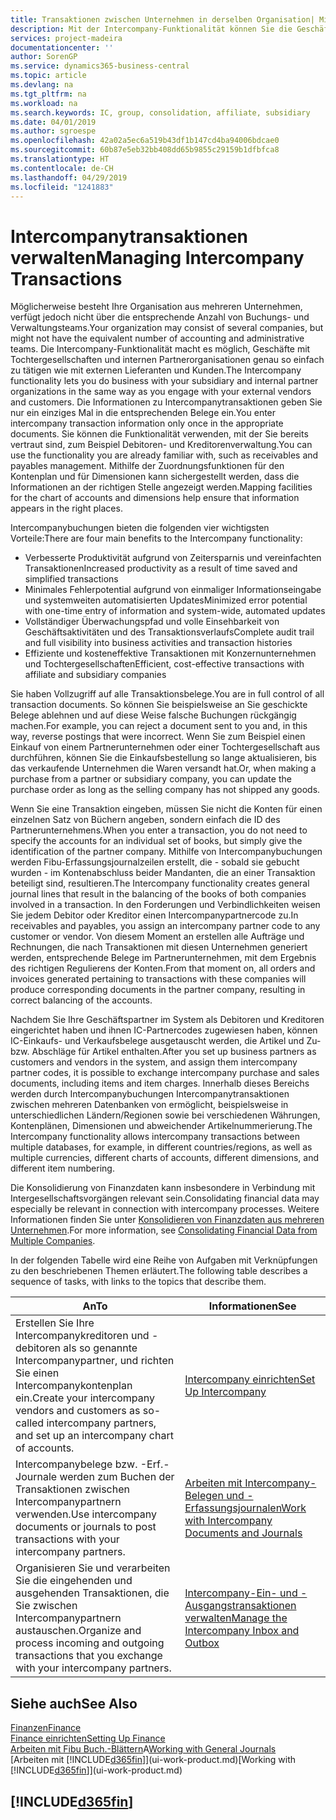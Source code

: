 ```yaml
---
title: Transaktionen zwischen Unternehmen in derselben Organisation| Microsoft Docs
description: Mit der Intercompany-Funktionalität können Sie die Geschäftsvorgänge und - transaktionen zwischen Unternehmen innerhalb derselben Organisation vereinfachen.
services: project-madeira
documentationcenter: ''
author: SorenGP
ms.service: dynamics365-business-central
ms.topic: article
ms.devlang: na
ms.tgt_pltfrm: na
ms.workload: na
ms.search.keywords: IC, group, consolidation, affiliate, subsidiary
ms.date: 04/01/2019
ms.author: sgroespe
ms.openlocfilehash: 42a02a5ec6a519b43df1b147cd4ba94006bdcae0
ms.sourcegitcommit: 60b87e5eb32bb408dd65b9855c29159b1dfbfca8
ms.translationtype: HT
ms.contentlocale: de-CH
ms.lasthandoff: 04/29/2019
ms.locfileid: "1241883"
---
```

# <a name="managing-intercompany-transactions"></a><span data-ttu-id="3025f-103">Intercompanytransaktionen verwalten</span><span class="sxs-lookup"><span data-stu-id="3025f-103">Managing Intercompany Transactions</span></span>
<span data-ttu-id="3025f-104">Möglicherweise besteht Ihre Organisation aus mehreren Unternehmen, verfügt jedoch nicht über die entsprechende Anzahl von Buchungs- und Verwaltungsteams.</span><span class="sxs-lookup"><span data-stu-id="3025f-104">Your organization may consist of several companies, but might not have the equivalent number of accounting and administrative teams.</span></span> <span data-ttu-id="3025f-105">Die Intercompany-Funktionalität macht es möglich, Geschäfte mit Tochtergesellschaften und internen Partnerorganisationen genau so einfach zu tätigen wie mit externen Lieferanten und Kunden.</span><span class="sxs-lookup"><span data-stu-id="3025f-105">The Intercompany functionality lets you do business with your subsidiary and internal partner organizations in the same way as you engage with your external vendors and customers.</span></span> <span data-ttu-id="3025f-106">Die Informationen zu Intercompanytransaktionen geben Sie nur ein einziges Mal in die entsprechenden Belege ein.</span><span class="sxs-lookup"><span data-stu-id="3025f-106">You enter intercompany transaction information only once in the appropriate documents.</span></span> <span data-ttu-id="3025f-107">Sie können die Funktionalität verwenden, mit der Sie bereits vertraut sind, zum Beispiel Debitoren- und Kreditorenverwaltung.</span><span class="sxs-lookup"><span data-stu-id="3025f-107">You can use the functionality you are already familiar with, such as receivables and payables management.</span></span> <span data-ttu-id="3025f-108">Mithilfe der Zuordnungsfunktionen für den Kontenplan und für Dimensionen kann sichergestellt werden, dass die Informationen an der richtigen Stelle angezeigt werden.</span><span class="sxs-lookup"><span data-stu-id="3025f-108">Mapping facilities for the chart of accounts and dimensions help ensure that information appears in the right places.</span></span>  

<span data-ttu-id="3025f-109">Intercompanybuchungen bieten die folgenden vier wichtigsten Vorteile:</span><span class="sxs-lookup"><span data-stu-id="3025f-109">There are four main benefits to the Intercompany functionality:</span></span>  

- <span data-ttu-id="3025f-110">Verbesserte Produktivität aufgrund von Zeitersparnis und vereinfachten Transaktionen</span><span class="sxs-lookup"><span data-stu-id="3025f-110">Increased productivity as a result of time saved and simplified transactions</span></span>  
- <span data-ttu-id="3025f-111">Minimales Fehlerpotential aufgrund von einmaliger Informationseingabe und systemweiten automatisierten Updates</span><span class="sxs-lookup"><span data-stu-id="3025f-111">Minimized error potential with one-time entry of information and system-wide, automated updates</span></span>  
- <span data-ttu-id="3025f-112">Vollständiger Überwachungspfad und volle Einsehbarkeit von Geschäftsaktivitäten und des Transaktionsverlaufs</span><span class="sxs-lookup"><span data-stu-id="3025f-112">Complete audit trail and full visibility into business activities and transaction histories</span></span>  
- <span data-ttu-id="3025f-113">Effiziente und kosteneffektive Transaktionen mit Konzernunternehmen und Tochtergesellschaften</span><span class="sxs-lookup"><span data-stu-id="3025f-113">Efficient, cost-effective transactions with affiliate and subsidiary companies</span></span>  

<span data-ttu-id="3025f-114">Sie haben Vollzugriff auf alle Transaktionsbelege.</span><span class="sxs-lookup"><span data-stu-id="3025f-114">You are in full control of all transaction documents.</span></span> <span data-ttu-id="3025f-115">So können Sie beispielsweise an Sie geschickte Belege ablehnen und auf diese Weise falsche Buchungen rückgängig machen.</span><span class="sxs-lookup"><span data-stu-id="3025f-115">For example, you can reject a document sent to you and, in this way, reverse postings that were incorrect.</span></span> <span data-ttu-id="3025f-116">Wenn Sie zum Beispiel einen Einkauf von einem Partnerunternehmen oder einer Tochtergesellschaft aus durchführen, können Sie die Einkaufsbestellung so lange aktualisieren, bis das verkaufende Unternehmen die Waren versandt hat.</span><span class="sxs-lookup"><span data-stu-id="3025f-116">Or, when making a purchase from a partner or subsidiary company, you can update the purchase order as long as the selling company has not shipped any goods.</span></span>  

<span data-ttu-id="3025f-117">Wenn Sie eine Transaktion eingeben, müssen Sie nicht die Konten für einen einzelnen Satz von Büchern angeben, sondern einfach die ID des Partnerunternehmens.</span><span class="sxs-lookup"><span data-stu-id="3025f-117">When you enter a transaction, you do not need to specify the accounts for an individual set of books, but simply give the identification of the partner company.</span></span> <span data-ttu-id="3025f-118">Mithilfe von Intercompanybuchungen werden Fibu-Erfassungsjournalzeilen erstellt, die - sobald sie gebucht wurden - im Kontenabschluss beider Mandanten, die an einer Transaktion beteiligt sind, resultieren.</span><span class="sxs-lookup"><span data-stu-id="3025f-118">The Intercompany functionality creates general journal lines that result in the balancing of the books of both companies involved in a transaction.</span></span> <span data-ttu-id="3025f-119">In den Forderungen und Verbindlichkeiten weisen Sie jedem Debitor oder Kreditor einen Intercompanypartnercode zu.</span><span class="sxs-lookup"><span data-stu-id="3025f-119">In receivables and payables, you assign an intercompany partner code to any customer or vendor.</span></span> <span data-ttu-id="3025f-120">Von diesem Moment an erstellen alle Aufträge und Rechnungen, die nach Transaktionen mit diesen Unternehmen generiert werden, entsprechende Belege im Partnerunternehmen, mit dem Ergebnis des richtigen Regulierens der Konten.</span><span class="sxs-lookup"><span data-stu-id="3025f-120">From that moment on, all orders and invoices generated pertaining to transactions with these companies will produce corresponding documents in the partner company, resulting in correct balancing of the accounts.</span></span>  

 <span data-ttu-id="3025f-121">Nachdem Sie Ihre Geschäftspartner im System als Debitoren und Kreditoren eingerichtet haben und ihnen IC-Partnercodes zugewiesen haben, können IC-Einkaufs- und Verkaufsbelege ausgetauscht werden, die Artikel und Zu- bzw. Abschläge für Artikel enthalten.</span><span class="sxs-lookup"><span data-stu-id="3025f-121">After you set up business partners as customers and vendors in the system, and assign them intercompany partner codes, it is possible to exchange intercompany purchase and sales documents, including items and item charges.</span></span> <span data-ttu-id="3025f-122">Innerhalb dieses Bereichs werden durch Intercompanybuchungen Intercompanytransaktionen zwischen mehreren Datenbanken von  ermöglicht, beispielsweise in unterschiedlichen Ländern/Regionen sowie bei verschiedenen Währungen, Kontenplänen, Dimensionen und abweichender Artikelnummerierung.</span><span class="sxs-lookup"><span data-stu-id="3025f-122">The Intercompany functionality allows intercompany transactions between multiple databases, for example, in different countries/regions, as well as multiple currencies, different charts of accounts, different dimensions, and different item numbering.</span></span>  

<span data-ttu-id="3025f-123">Die Konsolidierung von Finanzdaten kann insbesondere in Verbindung mit Intergesellschaftsvorgängen relevant sein.</span><span class="sxs-lookup"><span data-stu-id="3025f-123">Consolidating financial data may especially be relevant in connection with intercompany processes.</span></span> <span data-ttu-id="3025f-124">Weitere Informationen finden Sie unter [Konsolidieren von Finanzdaten aus mehreren Unternehmen](finance-consolidated-company-reporting.md).</span><span class="sxs-lookup"><span data-stu-id="3025f-124">For more information, see [Consolidating Financial Data from Multiple Companies](finance-consolidated-company-reporting.md).</span></span>

<span data-ttu-id="3025f-125">In der folgenden Tabelle wird eine Reihe von Aufgaben mit Verknüpfungen zu den beschriebenen Themen erläutert.</span><span class="sxs-lookup"><span data-stu-id="3025f-125">The following table describes a sequence of tasks, with links to the topics that describe them.</span></span>

 |<span data-ttu-id="3025f-126">An</span><span class="sxs-lookup"><span data-stu-id="3025f-126">To</span></span> |<span data-ttu-id="3025f-127">Informationen</span><span class="sxs-lookup"><span data-stu-id="3025f-127">See</span></span>|
 |---|---|
 |<span data-ttu-id="3025f-128">Erstellen Sie Ihre Intercompanykreditoren und -debitoren als so genannte Intercompanypartner, und richten Sie einen Intercompanykontenplan ein.</span><span class="sxs-lookup"><span data-stu-id="3025f-128">Create your intercompany vendors and customers as so-called intercompany partners, and set up an intercompany chart of accounts.</span></span>|[<span data-ttu-id="3025f-129">Intercompany einrichten</span><span class="sxs-lookup"><span data-stu-id="3025f-129">Set Up Intercompany</span></span>](intercompany-how-setup.md)|
 |<span data-ttu-id="3025f-130">Intercompanybelege bzw. -Erf.-Journale werden zum Buchen der Transaktionen zwischen Intercompanypartnern verwenden.</span><span class="sxs-lookup"><span data-stu-id="3025f-130">Use intercompany documents or journals to post transactions with your intercompany partners.</span></span>|[<span data-ttu-id="3025f-131">Arbeiten mit Intercompany-Belegen und -Erfassungsjournalen</span><span class="sxs-lookup"><span data-stu-id="3025f-131">Work with Intercompany Documents and Journals</span></span>](intercompany-how-work-documents-journals.md)|
 |<span data-ttu-id="3025f-132">Organisieren Sie und verarbeiten Sie die eingehenden und ausgehenden Transaktionen, die Sie zwischen Intercompanypartnern austauschen.</span><span class="sxs-lookup"><span data-stu-id="3025f-132">Organize and process incoming and outgoing transactions that you exchange with your intercompany partners.</span></span>|[<span data-ttu-id="3025f-133">Intercompany-Ein- und -Ausgangstransaktionen verwalten</span><span class="sxs-lookup"><span data-stu-id="3025f-133">Manage the Intercompany Inbox and Outbox</span></span>](intercompany-how-manage-intercompany-inbox.md)|

## <a name="see-also"></a><span data-ttu-id="3025f-134">Siehe auch</span><span class="sxs-lookup"><span data-stu-id="3025f-134">See Also</span></span>
[<span data-ttu-id="3025f-135">Finanzen</span><span class="sxs-lookup"><span data-stu-id="3025f-135">Finance</span></span>](finance.md)  
[<span data-ttu-id="3025f-136">Finance einrichten</span><span class="sxs-lookup"><span data-stu-id="3025f-136">Setting Up Finance</span></span>](finance-setup-finance.md)  
<span data-ttu-id="3025f-137">[Arbeiten mit Fibu Buch.-Blättern](ui-work-general-journals.md)A</span><span class="sxs-lookup"><span data-stu-id="3025f-137">[Working with General Journals](ui-work-general-journals.md)</span></span>  
<span data-ttu-id="3025f-138">[Arbeiten mit [!INCLUDE[d365fin](includes/d365fin_md.md)]](ui-work-product.md)</span><span class="sxs-lookup"><span data-stu-id="3025f-138">[Working with [!INCLUDE[d365fin](includes/d365fin_md.md)]](ui-work-product.md)</span></span>

## [!INCLUDE[d365fin](includes/free_trial_md.md)]  

